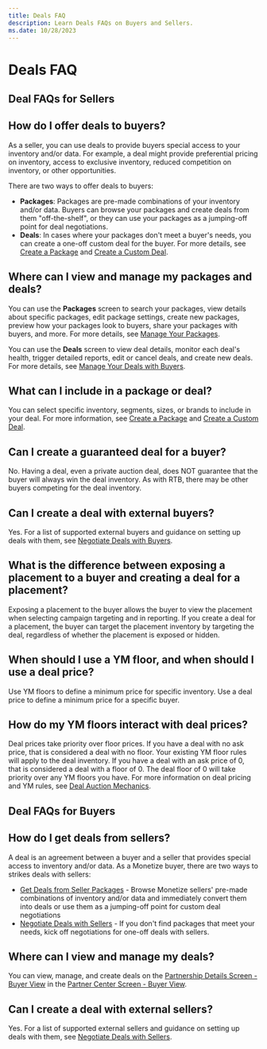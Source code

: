 ```yaml
---
title: Deals FAQ
description: Learn Deals FAQs on Buyers and Sellers.
ms.date: 10/28/2023
---
```



# Deals FAQ

## **Deal FAQs for Sellers**

## How do I offer deals to buyers?

As a seller, you can use deals to provide buyers special access to your
inventory and/or data. For example, a deal might provide preferential
pricing on inventory, access to exclusive inventory, reduced competition
on inventory, or other opportunities.

There are two ways to offer deals to buyers:

- **Packages**: Packages are pre-made combinations of your inventory
  and/or data. Buyers can browse your packages and create deals from
  them "off-the-shelf", or they can use your packages as a jumping-off
  point for deal negotiations.
- **Deals**: In cases where your packages don't meet a buyer's needs,
  you can create a one-off custom deal for the buyer. For more details,
  see [Create a Package](create-a-package.md)
  and [Create a Custom Deal](create-a-custom-deal.md).

## Where can I view and manage my packages and deals?

You can use the **Packages** screen to search your packages, view
details about specific packages, edit package settings, create new
packages, preview how your packages look to buyers, share your packages
with buyers, and more. For more details, see [Manage Your Packages](manage-your-packages.md).

You can use the **Deals** screen to view deal details, monitor each
deal's health, trigger detailed reports, edit or cancel deals, and
create new deals. For more details, see [Manage Your Deals with Buyers](manage-your-deals-with-buyers.md).

## What can I include in a package or deal?

You can select specific inventory, segments, sizes, or brands to include
in your deal. For more information, see
[Create a Package](create-a-package.md) and
[Create a Custom Deal](create-a-custom-deal.md).

## Can I create a guaranteed deal for a buyer?

No. Having a deal, even a private auction deal, does NOT guarantee that
the buyer will always win the deal inventory. As with RTB, there may be
other buyers competing for the deal inventory.

## Can I create a deal with external buyers?

Yes. For a list of supported external buyers and guidance on setting up
deals with them, see [Negotiate Deals with Buyers](negotiate-deals-with-buyers.md).

## What is the difference between exposing a placement to a buyer and creating a deal for a placement?

Exposing a placement to the buyer allows the buyer to view the placement
when selecting campaign targeting and in reporting. If you create a deal
for a placement, the buyer can target the placement inventory by
targeting the deal, regardless of whether the placement is exposed or
hidden.

## When should I use a YM floor, and when should I use a deal price?

Use YM floors to define a minimum price for specific inventory. Use a
deal price to define a minimum price for a specific buyer.

## How do my YM floors interact with deal prices?

Deal prices take priority over floor prices. If you have a deal with no
ask price, that is considered a deal with no floor. Your existing YM
floor rules will apply to the deal inventory. If you have a deal with an
ask price of 0, that is considered a deal with a floor of 0. The deal
floor of 0 will take priority over any YM floors you have. For more
information on deal pricing and YM rules, see [Deal Auction Mechanics](deal-auction-mechanics.md).

## **Deal FAQs for Buyers**

## How do I get deals from sellers?

A deal is an agreement between a buyer and a seller that provides
special access to inventory and/or data. As a Monetize buyer, there are
two ways to strikes deals with sellers:

- [Get Deals from Seller Packages](get-deals-from-seller-packages.md) - Browse Monetize sellers' pre-made
  combinations of inventory and/or data and immediately convert them
  into deals or use them as a jumping-off point for custom deal
  negotiations
- [Negotiate Deals with Sellers](negotiate-deals-with-sellers.md) - If you don't find packages that meet your needs,
  kick off negotiations for one-off deals with sellers.

## Where can I view and manage my deals?

You can view, manage, and create deals on the [Partnership Details Screen - Buyer View](partnership-details-screen-buyer-view.md) in the [Partner Center Screen - Buyer View](partner-center-screen-buyer-view.md).

## Can I create a deal with external sellers?

Yes. For a list of supported external sellers and guidance on setting up
deals with them, see [Negotiate Deals with Sellers](negotiate-deals-with-sellers.md).
